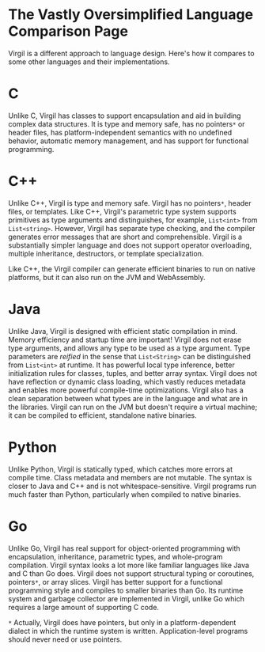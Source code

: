 # The Vastly Oversimplified Language Comparison Page #

Virgil is a different approach to language design. Here's how it compares to some other languages and their implementations.

# C #

Unlike C, Virgil has classes to support encapsulation and aid in building complex data structures. It is type and memory safe, has no pointers`*` or header files, has platform-independent semantics with no undefined behavior, automatic memory management, and has support for functional programming.

# C++ #

Unlike C++, Virgil is type and memory safe. Virgil has no pointers`*`, header files, or templates. Like C++, Virgil's parametric type system supports primitives as type arguments and distinguishes, for example, `List<int>` from `List<string>`. However, Virgil has separate type checking, and the compiler generates error messages that are short and comprehensible. Virgil is a substantially simpler language and does not support operator overloading, multiple inheritance, destructors, or template specialization.

Like C++, the Virgil compiler can generate efficient binaries to run on native platforms, but it can also run on the JVM and WebAssembly.

# Java #

Unlike Java, Virgil is designed with efficient static compilation in mind. Memory efficiency and startup time are important! Virgil does not erase type arguments, and allows any type to be used as a type argument. Type parameters are _reified_ in the sense that `List<String>` can be distinguished from `List<int>` at runtime. It has powerful local type inference, better initialization rules for classes, tuples, and better array syntax. Virgil does not have reflection or dynamic class loading, which vastly reduces metadata and enables more powerful compile-time optimizations. Virgil also has a clean separation between what types are in the language and what are in the libraries. Virgil can run on the JVM but doesn't require a virtual machine; it can be compiled to efficient, standalone native binaries.

# Python #

Unlike Python, Virgil is statically typed, which catches more errors at compile time. Class metadata and members are not mutable. The syntax is closer to Java and C++ and is not whitespace-sensitive. Virgil programs run much faster than Python, particularly when compiled to native binaries.

# Go #

Unlike Go, Virgil has real support for object-oriented programming with encapsulation, inheritance, parametric types, and whole-program compilation. Virgil syntax looks a lot more like familiar languages like Java and C than Go does. Virgil does not support structural typing or coroutines, pointers`*`, or array slices. Virgil has better support for a functional programming style and compiles to smaller binaries than Go. Its runtime system and garbage collector are implemented in Virgil, unlike Go which requires a large amount of supporting C code.

`*` Actually, Virgil does have pointers, but only in a platform-dependent dialect in which the runtime system is written. Application-level programs should never need or use pointers.
